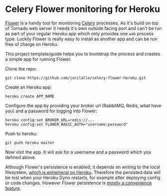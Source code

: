 # Celery Flower monitoring for Heroku

[Flower](https://github.com/mher/flower/) is a handy tool for monitoring [Celery](http://www.celeryproject.org/) processes. As it's build on top of Tornado web server it needs it's own outside facing port and can't be run as part of your regular Heroku app which only provides one ```web``` process type. Luckily Flower is really easy to install as another app and can be run free of charge on Heroku.

This project template/guide helps you to bootstrap the process and creates a simple app for running Flower.

Clone the repo:

    git clone https://github.com/jorilallo/celery-flower-heroku.git

Create an Heroku app:

    heroku create APP_NAME

Configure the app by providing your broker url (RabbitMQ, Redis, what have you) and a password for logging into Flower:

    heroku config:set BROKER_URL=redis://...
    heroku config:set FLOWER_BASIC_AUTH="username:password"

Push to heroku:

    git push heroku master

Now visit the app. It will ask for a username and a password which you defined above.

Although Flower's persistence is enabled, it depends on writing to the local filesystem, [which is ephemeral on Heroku](http://stackoverflow.com/questions/12416738/how-to-use-herokus-ephemeral-filesystem). Therefore the persisted data will be lost when your Heroku Dyno restarts, for example after deploying config or code changes. However Flower persistence is [mostly a convenience feature](http://flower.readthedocs.io/en/latest/config.html#persistent).
